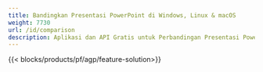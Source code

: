 ```yaml
---
title: Bandingkan Presentasi PowerPoint di Windows, Linux & macOS
weight: 7730
url: /id/comparison
description: Aplikasi dan API Gratis untuk Perbandingan Presentasi PowerPoint untuk PPT, PPS, PPTX, POTX, PPSX, PPTM dan ODP
---
```


{{< blocks/products/pf/agp/feature-solution>}} 

